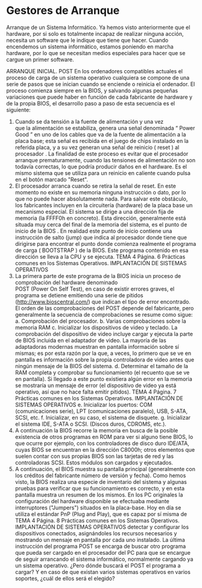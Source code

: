 # Gestores de Arranque

Arranque de un Sistema Informático.
Ya hemos visto anteriormente que el hardware, por si solo es totalmente incapaz de realizar ninguna acción, necesita un software que le indique que tiene   que   hacer.   Cuando   encendemos   un   sistema   informático,   estamos poniendo en marcha hardware, por lo que se necesitan medios especiales para hacer que se cargue un primer software. 

ARRANQUE INICIAL. POST
En los ordenadores compatibles actuales el proceso de
carga de un sistema operativo cualquiera se compone de
una serie de pasos que se inician cuando se enciende o
reinicia el ordenador. El proceso comienza siempre en la
BIOS, y salvando algunas pequeñas variaciones que puede
haber en función de cada fabricante de hardware y de la
propia BIOS, el desarrollo paso a paso de esta secuencia es el siguiente:
1. Cuando  se da tensión a la fuente de alimentación y una vez  
que  la
alimentación   se   estabiliza,   genera   una   señal   denominada
“
Power Good
” en uno de los cables que va de la fuente de
alimentación a la placa base; esta señal es recibida en el juego
de chips instalado en la referida placa, y a su vez generan una
señal de reinicio (
reset
) al
procesador
. La finalidad de este
proceso   es   evitar   que   el   procesador   arranque
prematuramente, cuando las tensiones de alimentación no son
todavía correctas, lo que podría producir daños en el hardware.
Es el mismo sistema que se utiliza para un reinicio en caliente cuando pulsa
en el botón marcado "Reset".
2.   El   procesador   arranca   cuando   se   retira   la   señal   de   reset.   En   este
momento no existe en su memoria ninguna instrucción o dato, por lo que no
puede   hacer   absolutamente   nada.   Para   salvar   este   obstáculo,   los
fabricantes   incluyen   en   la   circuitería   (hardware)   de   la   placa   base   un
mecanismo especial. El sistema se dirige a una dirección fija de memoria (la
FFFF0h en concreto). Esta dirección, generalmente está situada muy cerca
del final de la memoria del sistema, es el punto de inicio de la
BIOS
. En
realidad este punto de inicio contiene una instrucción de salto (jump) que
indica al procesador donde tiene que dirigirse para encontrar el punto
donde comienza realmente el programa de carga (
BOOTSTRAP
) de la BIOS.
Este programa contenido en esa dirección se lleva a la
CPU
y se ejecuta.
TEMA 4
Página.
6
Prácticas comunes en los Sistemas Operativos.
IMPLANTACIÓN DE SISTEMAS OPERATIVOS
3. La primera parte de este programa de la BIOS inicia un proceso de
comprobación del hardware denominado  
POST
(Power On Self Test), en
caso de existir errores graves, el programa se detiene emitiendo una serie
de   pitidos   (http://www.bioscentral.com/)   que   indican   el   tipo   de   error
encontrado.   El   orden   de   las   comprobaciones   del   POST   depende   del
fabricante, pero generalmente la secuencia de comprobaciones se resume
como sigue:
a. Comprobación del procesador.
b. Varias comprobaciones sobre la memoria RAM
c.   Inicializar   los   dispositivos   de   video   y   teclado.   La   comprobación   del
dispositivo de video incluye cargar y ejecuta la parte de BIOS incluida en el
adaptador de video. La mayoría de las adaptadoras modernas muestran en
pantalla información sobre sí mismas; es por esta razón por la que, a veces,
lo primero que se ve en pantalla es información sobre la propia controladora
de video antes que ningún mensaje de la BIOS del sistema.
d. Determinar el tamaño de la RAM completa y comprobar su funcionamiento
(el recuento que se ve en pantalla). Si llegado a este punto existiera algún
error en la memoria se mostraría un mensaje de error (el dispositivo de
video ya está operativo, así que no hace falta emitir pitidos).
TEMA 4
Página.
7
Prácticas comunes en los Sistemas Operativos.
IMPLANTACIÓN DE SISTEMAS OPERATIVOS
e. Inicializar los puertos: COM (comunicaciones serie), LPT (comunicaciones
paralelo), USB, S-ATA, SCSI, etc.
f. Inicializar, en su caso, el sistema de disquete.
g. Inicializar el sistema IDE, S-ATA o SCSI. (Discos duros, CDROMS, etc.).
4.  A  continuación  la  BIOS  recorre  la  memoria  en  busca   de  la  posible
existencia de otros programas en ROM para ver si alguno tiene BIOS, lo que
ocurre por ejemplo, con los controladores de disco duro IDE/ATA, cuyas
BIOS se encuentran en la dirección C8000h; otros elementos que suelen
contar con sus propias BIOS son las tarjetas de red y las controladoras
SCSI. Estos módulos son cargados y ejecutados.
5. A continuación, el BIOS muestra su pantalla principal (generalmente con
los créditos del fabricante número de versión y fecha). Como hemos visto, la
BIOS realiza una especie de inventario del sistema y algunas pruebas para
verificar que su funcionamiento es correcto, y en esta pantalla muestra un
resumen de los mismos.
En los PC originales la configuración del hardware disponible se efectuaba
mediante interruptores ("Jumpers") situados en la placa-base. Hoy en día se
utiliza  el   estándar   PnP  (Plug  and   Play),   que   es  capaz   por   sí  misma   de
TEMA 4
Página.
8
Prácticas comunes en los Sistemas Operativos.
IMPLANTACIÓN DE SISTEMAS OPERATIVOS
detectar y configurar los dispositivos conectados, asignándoles los recursos
necesarios y mostrando un mensaje en pantalla por cada uno instalado.
La   última   instrucción   del   programa   POST   se   encarga   de   buscar   otro
programa que  pueda ser cargado en el procesador  del PC para que se
encargue   de   seguir   arrancando   el   sistema   informático,   normalmente
cargando ya un sistema operativo.
¿Pero dónde buscará el POST el programa a cargar? Y en caso de que
existan varios sistemas operativos en varios soportes, ¿cuál de ellos será el
elegido?
